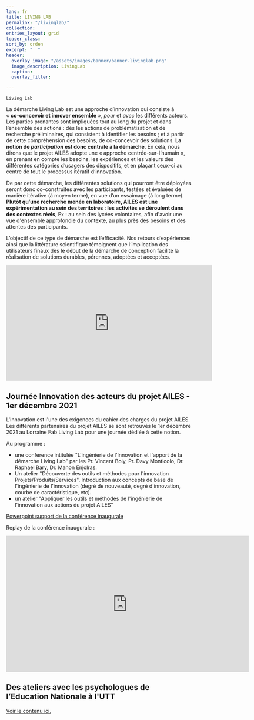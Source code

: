 ```yaml
---
lang: fr
title: LIVING LAB
permalink: "/livinglab/"
collection: 
entries_layout: grid
teaser_class: 
sort_by: orden
excerpt: "  "
header:
  overlay_image: "/assets/images/banner/banner-livinglab.png"
  image_description: LivingLab
  caption: 
  overlay_filter: 

---
```

    Living Lab

La démarche Living Lab est une approche d’innovation qui consiste à  
« **co-concevoir et innover ensemble** », _pour_ et _avec_ les différents acteurs. Les parties prenantes sont impliquées tout au long du projet et dans l’ensemble des actions : dès les actions de problématisation et de recherche préliminaires, qui consistent à identifier les besoins ; et à partir de cette compréhension des besoins, de co-concevoir des solutions. **La notion de _participation_ est donc centrale à la démarche**. En cela, nous dirons que le projet AILES adopte une « approche centrée-sur-l’humain », en prenant en compte les besoins, les expériences et les valeurs des différentes catégories d’usagers des dispositifs, et en plaçant ceux-ci au centre de tout le processus itératif d’innovation.

De par cette démarche, les différentes solutions qui pourront être déployées seront donc co-construites avec les participants, testées et évaluées de manière itérative (à moyen terme), en vue d’un essaimage (à long terme). **Plutôt qu’une recherche menée en laboratoire, AILES est une expérimentation au sein des territoires : les activités se déroulent dans des contextes réels**, Ex : au sein des lycées volontaires, afin d'avoir une vue d'ensemble approfondie du contexte, au plus près des besoins et des attentes des participants.

L’objectif de ce type de démarche est l’efficacité. Nos retours d’expériences ainsi que la littérature scientifique témoignent que l’implication des utilisateurs finaux dès le début de la démarche de conception facilite la réalisation de solutions durables, pérennes, adoptées et acceptées.

<iframe width="560" height="315" src="https://www.youtube.com/embed/yOYbMCokrgg" frameborder="0" allow="accelerometer; autoplay; clipboard-write; encrypted-media; gyroscope; picture-in-picture" allowfullscreen></iframe>

## Journée Innovation des acteurs du projet AILES - 1er décembre 2021

L'innovation est l'une des exigences du cahier des charges du projet AILES. Les différents partenaires du projet AILES se sont retrouvés le 1er décembre 2021 au Lorraine Fab Living Lab pour une journée dédiée à cette notion.

Au programme :

* une conférence intitulée "L'ingénierie de l'Innovation et l'apport de la démarche Living Lab" par les Pr. Vincent Boly, Pr. Davy Monticolo, Dr. Raphael Bary, Dr. Manon Enjolras.
* Un atelier "Découverte des outils et méthodes pour l'innovation Projets/Produits/Services". Introduction aux concepts de base de l'ingénierie de l'innovation (degré de nouveauté, degré d'innovation, courbe de caractéristique, etc).
* un atelier "Appliquer les outils et méthodes de l'ingénierie de l'innovation aux actions du projet AILES"

[Powerpoint support de la conférence inaugurale](/uploads/presentationjournee011221-slides-innovation.pdf)

Replay de la conférence inaugurale :

<iframe width="660" height="371" src="https://www.youtube.com/embed/3zGQdZaQ1IA" title="YouTube video player" frameborder="0" allow="accelerometer; autoplay; clipboard-write; encrypted-media; gyroscope; picture-in-picture" allowfullscreen></iframe>

## Des ateliers avec les psychologues de l’Education Nationale à l'UTT

[Voir le contenu ici. ](https://www.projetailes.com/posts/2021/des-ateliers-avec-les-psychologues-de-l-education-nationale/ "Consulter ici le contenu.")